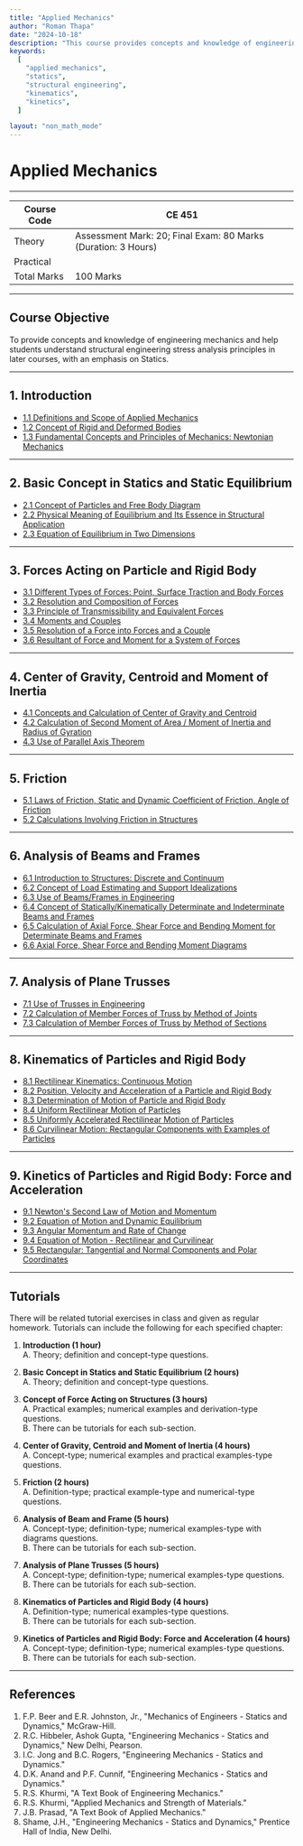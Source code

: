 ```yaml
---
title: "Applied Mechanics"
author: "Roman Thapa"
date: "2024-10-18"
description: "This course provides concepts and knowledge of engineering mechanics, focusing on structural engineering stress analysis principles."
keywords:
  [
    "applied mechanics",
    "statics",
    "structural engineering",
    "kinematics",
    "kinetics",
  ]

layout: "non_math_mode"
---
```


# Applied Mechanics

---

| Course Code | CE 451                                                        |
| ----------- | ------------------------------------------------------------- |
| Theory      | Assessment Mark: 20; Final Exam: 80 Marks (Duration: 3 Hours) |
| Practical   |                                                               |
| Total Marks | 100 Marks                                                     |

---

## Course Objective

To provide concepts and knowledge of engineering mechanics and help students understand structural engineering stress analysis principles in later courses, with an emphasis on Statics.

---

## 1. Introduction

- [1.1 Definitions and Scope of Applied Mechanics](/path/to/subtopic1/)
- [1.2 Concept of Rigid and Deformed Bodies](/path/to/subtopic2/)
- [1.3 Fundamental Concepts and Principles of Mechanics: Newtonian Mechanics](/path/to/subtopic3/)

---

## 2. Basic Concept in Statics and Static Equilibrium

- [2.1 Concept of Particles and Free Body Diagram](/path/to/subtopic1/)
- [2.2 Physical Meaning of Equilibrium and Its Essence in Structural Application](/path/to/subtopic2/)
- [2.3 Equation of Equilibrium in Two Dimensions](/path/to/subtopic3/)

---

## 3. Forces Acting on Particle and Rigid Body

- [3.1 Different Types of Forces: Point, Surface Traction and Body Forces](/path/to/subtopic1/)
- [3.2 Resolution and Composition of Forces](/path/to/subtopic2/)
- [3.3 Principle of Transmissibility and Equivalent Forces](/path/to/subtopic3/)
- [3.4 Moments and Couples](/path/to/subtopic4/)
- [3.5 Resolution of a Force into Forces and a Couple](/path/to/subtopic5/)
- [3.6 Resultant of Force and Moment for a System of Forces](/path/to/subtopic6/)

---

## 4. Center of Gravity, Centroid and Moment of Inertia

- [4.1 Concepts and Calculation of Center of Gravity and Centroid](/path/to/subtopic1/)
- [4.2 Calculation of Second Moment of Area / Moment of Inertia and Radius of Gyration](/path/to/subtopic2/)
- [4.3 Use of Parallel Axis Theorem](/path/to/subtopic3/)

---

## 5. Friction

- [5.1 Laws of Friction, Static and Dynamic Coefficient of Friction, Angle of Friction](/path/to/subtopic1/)
- [5.2 Calculations Involving Friction in Structures](/path/to/subtopic2/)

---

## 6. Analysis of Beams and Frames

- [6.1 Introduction to Structures: Discrete and Continuum](/path/to/subtopic1/)
- [6.2 Concept of Load Estimating and Support Idealizations](/path/to/subtopic2/)
- [6.3 Use of Beams/Frames in Engineering](/path/to/subtopic3/)
- [6.4 Concept of Statically/Kinematically Determinate and Indeterminate Beams and Frames](/path/to/subtopic4/)
- [6.5 Calculation of Axial Force, Shear Force and Bending Moment for Determinate Beams and Frames](/path/to/subtopic5/)
- [6.6 Axial Force, Shear Force and Bending Moment Diagrams](/path/to/subtopic6/)

---

## 7. Analysis of Plane Trusses

- [7.1 Use of Trusses in Engineering](/path/to/subtopic1/)
- [7.2 Calculation of Member Forces of Truss by Method of Joints](/path/to/subtopic2/)
- [7.3 Calculation of Member Forces of Truss by Method of Sections](/path/to/subtopic3/)

---

## 8. Kinematics of Particles and Rigid Body

- [8.1 Rectilinear Kinematics: Continuous Motion](/path/to/subtopic1/)
- [8.2 Position, Velocity and Acceleration of a Particle and Rigid Body](/path/to/subtopic2/)
- [8.3 Determination of Motion of Particle and Rigid Body](/path/to/subtopic3/)
- [8.4 Uniform Rectilinear Motion of Particles](/path/to/subtopic4/)
- [8.5 Uniformly Accelerated Rectilinear Motion of Particles](/path/to/subtopic5/)
- [8.6 Curvilinear Motion: Rectangular Components with Examples of Particles](/path/to/subtopic6/)

---

## 9. Kinetics of Particles and Rigid Body: Force and Acceleration

- [9.1 Newton's Second Law of Motion and Momentum](/path/to/subtopic1/)
- [9.2 Equation of Motion and Dynamic Equilibrium](/path/to/subtopic2/)
- [9.3 Angular Momentum and Rate of Change](/path/to/subtopic3/)
- [9.4 Equation of Motion - Rectilinear and Curvilinear](/path/to/subtopic4/)
- [9.5 Rectangular: Tangential and Normal Components and Polar Coordinates](/path/to/subtopic5/)

---

## Tutorials

There will be related tutorial exercises in class and given as regular homework. Tutorials can include the following for each specified chapter:

1. **Introduction (1 hour)**  
   A. Theory; definition and concept-type questions.

2. **Basic Concept in Statics and Static Equilibrium (2 hours)**  
   A. Theory; definition and concept-type questions.

3. **Concept of Force Acting on Structures (3 hours)**  
   A. Practical examples; numerical examples and derivation-type questions.  
   B. There can be tutorials for each sub-section.

4. **Center of Gravity, Centroid and Moment of Inertia (4 hours)**  
   A. Concept-type; numerical examples and practical examples-type questions.

5. **Friction (2 hours)**  
   A. Definition-type; practical example-type and numerical-type questions.

6. **Analysis of Beam and Frame (5 hours)**  
   A. Concept-type; definition-type; numerical examples-type with diagrams questions.  
   B. There can be tutorials for each sub-section.

7. **Analysis of Plane Trusses (5 hours)**  
   A. Concept-type; definition-type; numerical examples-type questions.  
   B. There can be tutorials for each sub-section.

8. **Kinematics of Particles and Rigid Body (4 hours)**  
   A. Definition-type; numerical examples-type questions.  
   B. There can be tutorials for each sub-section.

9. **Kinetics of Particles and Rigid Body: Force and Acceleration (4 hours)**  
   A. Concept-type; definition-type; numerical examples-type questions.  
   B. There can be tutorials for each sub-section.

---

## References

1. F.P. Beer and E.R. Johnston, Jr., "Mechanics of Engineers - Statics and Dynamics," McGraw-Hill.
2. R.C. Hibbeler, Ashok Gupta, "Engineering Mechanics - Statics and Dynamics," New Delhi, Pearson.
3. I.C. Jong and B.C. Rogers, "Engineering Mechanics - Statics and Dynamics."
4. D.K. Anand and P.F. Cunnif, "Engineering Mechanics - Statics and Dynamics."
5. R.S. Khurmi, "A Text Book of Engineering Mechanics."
6. R.S. Khurmi, "Applied Mechanics and Strength of Materials."
7. J.B. Prasad, "A Text Book of Applied Mechanics."
8. Shame, J.H., "Engineering Mechanics - Statics and Dynamics," Prentice Hall of India, New Delhi.
